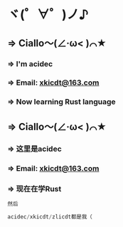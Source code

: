 # ヾ(゜∀゜)ノ♪
## => Ciallo～(∠·ω< )⌒★

### => I'm acidec

### => Email: xkicdt@163.com

### => Now learning Rust language


## => Ciallo～(∠·ω< )⌒★

### => 这里是acidec

### => Email: xkicdt@163.com

### => 现在在学Rust

``` rust
然后

acidec/xkicdt/zlicdt都是我（
```
